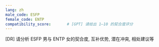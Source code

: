 ```yaml
---
lang: zh
male_code: ESFP
female_code: ENTP
compatibility_score:       # [GPT] 请给出 1–10 的契合度评分
---
```


[DR] 请分析 ESFP 男与 ENTP 女的契合度, 互补优势, 潜在冲突, 相处建议等

